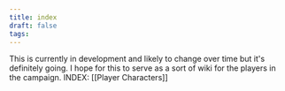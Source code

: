 ```yaml
---
title: index
draft: false
tags:
---
```


This is currently in development and likely to change over time but it's definitely going.
I hope for this to serve as a sort of wiki for the players in the campaign.
INDEX:
[[Player Characters]]